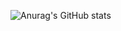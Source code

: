 ![Anurag's GitHub stats](https://github-readme-stats.vercel.app/api?username=trustwalletvn&show_icons=true&theme=dracula&bg_color=DEG,COLOR1,COLOR2,COLOR3...COLOR10
)
